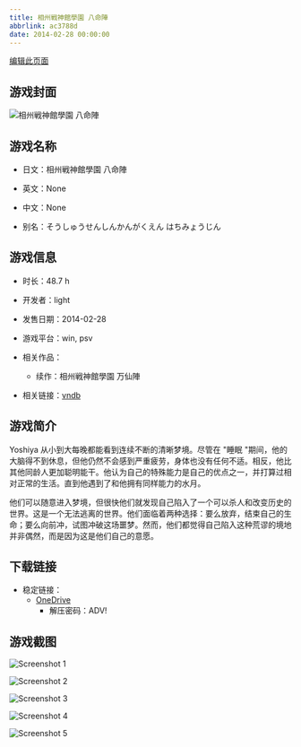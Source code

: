 ```yaml
---
title: 相州戦神館學園 八命陣
abbrlink: ac3788d
date: 2014-02-28 00:00:00
---
```

[编辑此页面](https://github.com/ACG-3/ADV3-source/blob/main/source/_posts/games/%E7%9B%B8%E5%B7%9E%E6%88%A6%E7%A5%9E%E9%A4%A8%E5%AD%B8%E5%9C%92%20%E5%85%AB%E5%91%BD%E9%99%A3.md)

## 游戏封面

![相州戦神館學園 八命陣](https://pan.timero.xyz/onedrive/img_lib_001/%E7%9B%B8%E5%B7%9E%E6%88%A6%E7%A5%9E%E9%A4%A8%E5%AD%B8%E5%9C%92%20%E5%85%AB%E5%91%BD%E9%99%A3_cover.avif)


## 游戏名称

- 日文：相州戦神館學園 八命陣
- 英文：None
- 中文：None

- 别名：そうしゅうせんしんかんがくえん はちみょうじん


## 游戏信息

- 时长：48.7 h
- 开发者：light
- 发售日期：2014-02-28
- 游戏平台：win, psv
- 相关作品：
   - 续作：相州戦神館學園 万仙陣

- 相关链接：[vndb](https://vndb.org/v12455)


## 游戏简介

Yoshiya 从小到大每晚都能看到连续不断的清晰梦境。尽管在 "睡眠 "期间，他的大脑得不到休息，但他仍然不会感到严重疲劳，身体也没有任何不适。相反，他比其他同龄人更加聪明能干。他认为自己的特殊能力是自己的优点之一，并打算过相对正常的生活。直到他遇到了和他拥有同样能力的水月。

他们可以随意进入梦境，但很快他们就发现自己陷入了一个可以杀人和改变历史的世界。这是一个无法逃离的世界。他们面临着两种选择：要么放弃，结束自己的生命；要么向前冲，试图冲破这场噩梦。然而，他们都觉得自己陷入这种荒谬的境地并非偶然，而是因为这是他们自己的意愿。




## 下载链接

- 稳定链接：
    - [OneDrive](https://pan.timero.xyz/onedrive/adv_lib_001/%E7%9B%B8%E5%B7%9E%E6%88%A6%E7%A5%9E%E9%A4%A8%E5%AD%B8%E5%9C%92%20%E5%85%AB%E5%91%BD%E9%99%A3)
        - 解压密码：ADV!



## 游戏截图


![Screenshot 1](https://pan.timero.xyz/onedrive/img_lib_001/%E7%9B%B8%E5%B7%9E%E6%88%A6%E7%A5%9E%E9%A4%A8%E5%AD%B8%E5%9C%92%20%E5%85%AB%E5%91%BD%E9%99%A3_Screenshot_1.avif)

![Screenshot 2](https://pan.timero.xyz/onedrive/img_lib_001/%E7%9B%B8%E5%B7%9E%E6%88%A6%E7%A5%9E%E9%A4%A8%E5%AD%B8%E5%9C%92%20%E5%85%AB%E5%91%BD%E9%99%A3_Screenshot_2.avif)

![Screenshot 3](https://pan.timero.xyz/onedrive/img_lib_001/%E7%9B%B8%E5%B7%9E%E6%88%A6%E7%A5%9E%E9%A4%A8%E5%AD%B8%E5%9C%92%20%E5%85%AB%E5%91%BD%E9%99%A3_Screenshot_3.avif)

![Screenshot 4](https://pan.timero.xyz/onedrive/img_lib_001/%E7%9B%B8%E5%B7%9E%E6%88%A6%E7%A5%9E%E9%A4%A8%E5%AD%B8%E5%9C%92%20%E5%85%AB%E5%91%BD%E9%99%A3_Screenshot_4.avif)

![Screenshot 5](https://pan.timero.xyz/onedrive/img_lib_001/%E7%9B%B8%E5%B7%9E%E6%88%A6%E7%A5%9E%E9%A4%A8%E5%AD%B8%E5%9C%92%20%E5%85%AB%E5%91%BD%E9%99%A3_Screenshot_5.avif)

